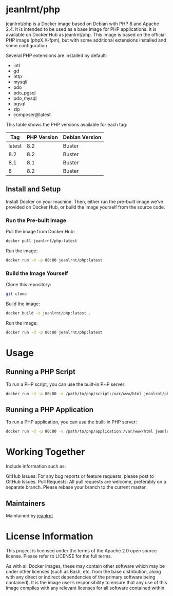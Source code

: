 # jeanlrnt/php
jeanlrnt/php is a Docker image based on Debian with PHP 8 and Apache 2.4. It is intended to be used as a base image 
for PHP applications. It is available on Docker Hub as jeanlrnt/php.
This image is based on the official PHP image (phpX.X-fpm), but with some additional extensions installed and some configuration

Several PHP extensions are installed by default:
- intl 
- gd
- http
- mysqli
- pdo
- pdo_pgsql 
- pdo_mysql 
- pgsql
- zip
- composer@latest

This table shows the PHP versions available for each tag:

| Tag    | PHP Version | Debian Version |
|--------|-------------| -------------- |
| latest | 8.2         | Buster |
| 8.2    | 8.2         | Buster |
| 8.1    | 8.1         | Buster |
| 8      | 8.2         | Buster |

## Install and Setup

Install Docker on your machine.
Then, either run the pre-built image we’ve provided on Docker Hub, or build the image yourself from the source code.

### Run the Pre-built Image

Pull the image from Docker Hub:
```bash
docker pull jeanlrnt/php:latest
```

Run the image:
```bash
docker run -d -p 80:80 jeanlrnt/php:latest
```

### Build the Image Yourself

Clone this repository:
```bash
git clone
```

Build the image:
```bash
docker build -t jeanlrnt/php:latest .
```

Run the image:
```bash
docker run -d -p 80:80 jeanlrnt/php:latest
```

# Usage
## Running a PHP Script
To run a PHP script, you can use the built-in PHP server:
```bash
docker run -d -p 80:80 -v /path/to/php/script:/var/www/html jeanlrnt/php:latest
```

## Running a PHP Application
To run a PHP application, you can use the built-in PHP server:
```bash
docker run -d -p 80:80 -v /path/to/php/application:/var/www/html jeanlrnt/php:latest
```

# Working Together
Include information such as:

GitHub Issues: For any bug reports or feature requests, please post to GitHub Issues.
Pull Requests: All pull requests are welcome, preferably on a separate branch. Please rebase your branch to the current master.

## Maintainers
Maintained by [jeanlrnt](github.com/jeanlrnt)


# License Information
This project is licensed under the terms of the Apache 2.0 open source license. Please refer to LICENSE for the full terms.

As with all Docker images, these may contain other software which may be under other licenses (such as Bash, etc. from the base distribution, along with any direct or indirect dependencies of the primary software being contained). It is the image user’s responsibility to ensure that any use of this image complies with any relevant licenses for all software contained within.
